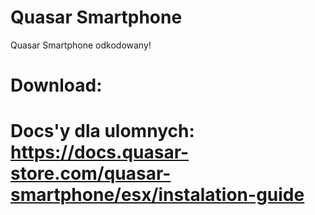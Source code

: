 # Quasar Smartphone
Quasar Smartphone odkodowany!

# Download:

# Docs'y dla ulomnych: https://docs.quasar-store.com/quasar-smartphone/esx/instalation-guide
